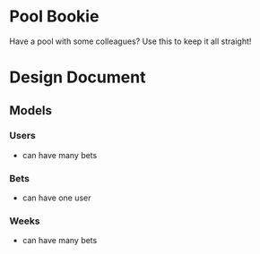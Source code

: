 Pool Bookie
===========

Have a pool with some colleagues? Use this to keep it all straight!

# Design Document

## Models

### Users
- can have many bets

### Bets
- can have one user

### Weeks
- can have many bets
